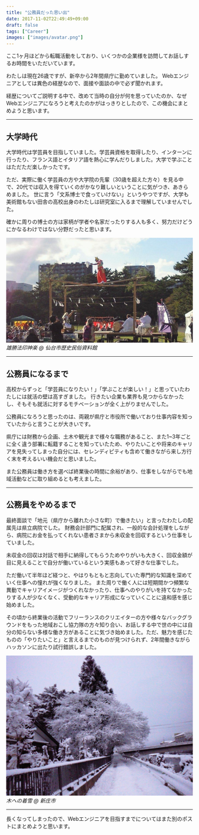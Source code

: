 ```yaml
---
title: "公務員だった思い出"
date: 2017-11-02T22:49:49+09:00
draft: false
tags: ["Career"]
images: ["images/avatar.png"]
---
```


ここ1ヶ月ほどから転職活動をしており、いくつかの企業様を訪問してお話しするお時間をいただいています。

わたしは現在26歳ですが、新卒から2年間県庁に勤めていました。
Webエンジニアとしては異色の経歴なので、面接や面談の中で必ず聞かれます。

経歴についてご説明する中で、改めて当時の自分が何を思っていたのか、なぜWebエンジニアになろうと考えたのかがはっきりとしたので、この機会にまとめようと思います。

***

## 大学時代

大学時代は学芸員を目指していました。学芸員資格を取得したり、インターンに行ったり、フランス語とイタリア語を熱心に学んだりしました。大学で学ぶことはただただ楽しかったです。

ただ、実際に働く学芸員の方や大学院の先輩（30歳を超えた方々）を見る中で、20代では収入を得ていくのがかなり難しいということに気がつき、あきらめました。
世に言う「文系博士で食っていけない」というやつですが、大学も美術館もない田舎の高校出身のわたしは研究室に入るまで理解していませんでした。

確かに周りの博士の方は家柄が学者や名家だったりする人も多く、努力だけどうにかなるわけではない分野だったと思います。


![ogatsu_hoin_kagura](/images/articles/okagura.jpg)
_雄勝法印神楽 @ 仙台市歴史民俗資料館_

***

## 公務員になるまで
高校からずっと「学芸員になりたい！」「学ぶことが楽しい！」と思っていたわたしには就活の壁は高すぎました。
行きたい企業も業界も見つからなかったし、そもそも就活に対するモチベーションが全く上がりませんでした。

公務員になろうと思ったのは、両親が県庁と市役所で働いており仕事内容を知っていたからと言うことが大きいです。

県庁には財務から企画、土木や観光まで様々な職務があること、また1~3年ごとに全く違う部署に転籍することを知っていたため、やりたいことや将来のキャリアを見失ってしまった自分には、セレンディピティも含めて働きながら来し方行く末を考えるいい機会だと思いました。

また公務員は働き方を選べば終業後の時間に余裕があり、仕事をしながらでも地域活動などに取り組めるとも考えました。

***

## 公務員をやめるまで
最終面談で「地元（県庁から離れた小さな町）で働きたい」と言ったわたしの配属先は県立病院でした。
財務会計部門に配属され、一般的な会計処理をしながら、病院にお金を払ってくれない患者さまから未収金を回収するという仕事をしていました。

未収金の回収は対話で相手に納得してもらうためやりがいも大きく、回収金額が目に見えることで自分が働いているという実感もあって好きな仕事でした。

ただ働いて半年ほど経つと、やはりもともと志向していた専門的な知識を深めていく仕事への憧れが強くなりました。
また周りで働く人には短期間かつ頻繁な異動でキャリアイメージがつくれなかったり、仕事へのやりがいを持てなかったりする人が少なくなく、受動的なキャリア形成になっていくことに違和感を感じ始めました。

その頃から終業後の活動でフリーランスのクリエイターの方や様々なバックグラウンドをもった地域おこし協力隊の方々知り合い、お話しする中で世の中には自分の知らない多様な働き方があることに気づき始めました。ただ、魅力を感じたものの「やりたいこと」と言えるまでのものが見つけられず、2年間働きながらハッカソンに出たり試行錯誤しました。

![deep_snow_shinjo](/images/articles/deep_snow.jpg)
_木への着雪 @ 新庄市_

***

長くなってしまったので、Webエンジニアを目指すまでについてはまた別のポストにまとめようと思います。

